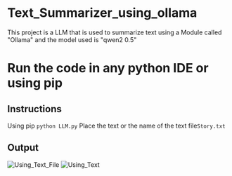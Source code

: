 # Text_Summarizer_using_ollama
This project is a LLM that is used to summarize text using a Module
 called "Ollama" and the model used is "qwen2 0.5"
# Run the code in any python IDE or using pip
## Instructions
Using pip ```python LLM.py```
Place the text or the name of the text file```Story.txt```
## Output
![Using_Text_File](https://github.com/user-attachments/assets/a43a026d-7adc-467a-b754-973eb32e6ac6)
![Using_Text ](https://github.com/user-attachments/assets/28338088-66df-4de3-b59f-11d50ffa495e)
